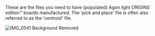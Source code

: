 These are the files you need to have (populated) Agon light ORIGINS edition™ boards manufactured. The 'pick and place' file is often also referred to as the 'centroid' file.

![IMG_0541 Background Removed](https://github.com/TheByteAttic/AgonORIGINS/assets/69539226/8bf78e98-9bb7-439d-8cc4-d1633f4ef255)
